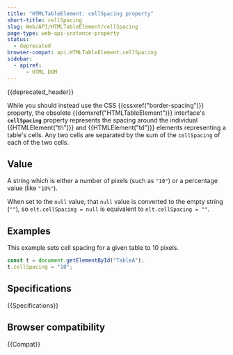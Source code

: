 ```yaml
---
title: "HTMLTableElement: cellSpacing property"
short-title: cellSpacing
slug: Web/API/HTMLTableElement/cellSpacing
page-type: web-api-instance-property
status:
  - deprecated
browser-compat: api.HTMLTableElement.cellSpacing
sidebar:
  - apiref:
      - HTML DOM
---
```


{{deprecated_header}}

While you should instead use the CSS
{{cssxref("border-spacing")}} property, the obsolete {{domxref("HTMLTableElement")}}
interface's **`cellSpacing`** property represents the spacing
around the individual {{HTMLElement("th")}} and {{HTMLElement("td")}} elements
representing a table's cells. Any two cells are separated by the sum of the
`cellSpacing` of each of the two cells.

## Value

A string which is either a number of pixels (such as `"10"`) or a percentage value (like `"10%"`).

When set to the `null` value, that `null` value is converted to the empty string (`""`), so `elt.cellSpacing = null` is equivalent to `elt.cellSpacing = ""`.

## Examples

This example sets cell spacing for a given table to 10 pixels.

```js
const t = document.getElementById("TableA");
t.cellSpacing = "10";
```

## Specifications

{{Specifications}}

## Browser compatibility

{{Compat}}
